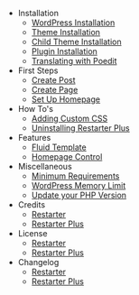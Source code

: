 - Installation
  - [WordPress Installation](wordpress-installation.md)
  - [Theme Installation](install-restarter-wordpress-theme.md)
  - [Child Theme Installation](install-restarter-wordpress-child-theme.md)
  - [Plugin Installation](install-restarter-plus-plugin.md)
  - [Translating with Poedit](translating-with-poedit.md)
- First Steps
  - [Create Post](create-post.md)
  - [Create Page](create-page.md)
  - [Set Up Homepage](setup-homepage-template.md)
- How To's
  - [Adding Custom CSS](add-custom-css.md)
  - [Uninstalling Restarter Plus](uninstalling-restarter-plus.md)
- Features
  - [Fluid Template](fluid-template.md)
  - [Homepage Control](homepage-control.md)
- Miscellaneous
  - [Minimum Requirements](minimum-requirements.md)
  - [WordPress Memory Limit](wp-memory-limit.md)
  - [Update your PHP Version](update-php-version.md)
- Credits
  - [Restarter](restarter-wordpress-theme-credits.md)
  - [Restarter Plus](restarter-plus-plugin-credits.md)
- License
  - [Restarter](restarter-wordpress-theme-license.md)
  - [Restarter Plus](restarter-plus-plugin-license.md)
- Changelog
  - [Restarter](restarter-wordpress-theme-changelog.md)
  - [Restarter Plus](restarter-plus-plugin-changelog.md)
